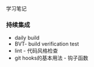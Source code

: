 学习笔记

### 持续集成

- daily build
- BVT- build verification test
- lint - 代码风格检查
- git hooks的基本用法 - 钩子函数